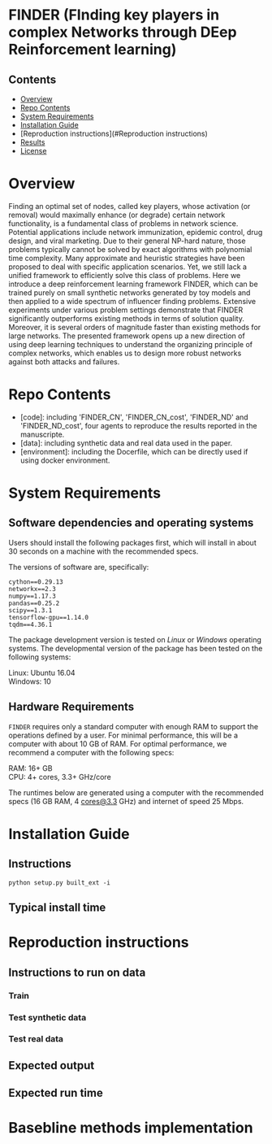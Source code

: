 # FINDER (FInding key players in complex Networks through DEep Reinforcement learning)


## Contents

- [Overview](#overview)
- [Repo Contents](#repo-contents)
- [System Requirements](#system-requirements)
- [Installation Guide](#installation-guide)
- [Reproduction instructions](#Reproduction instructions)
- [Results](#results)
- [License](./LICENSE)

# Overview

Finding an optimal set of nodes, called key players, whose activation (or removal) would maximally enhance (or degrade) certain network functionality, is a fundamental class of problems in network science. Potential applications include network immunization, epidemic control, drug design, and viral marketing. Due to their general NP-hard nature, those problems typically cannot be solved by exact algorithms with polynomial time complexity. Many approximate and heuristic strategies have been proposed to deal with specific application scenarios. Yet, we still lack a unified framework to efficiently solve this class of problems. Here we introduce a deep reinforcement learning framework FINDER, which can be trained purely on small synthetic networks generated by toy models and then applied to a wide spectrum of influencer finding problems. Extensive experiments under various problem settings demonstrate that FINDER significantly outperforms existing methods in terms of solution quality. Moreover, it is several orders of magnitude faster than existing methods for large networks. The presented framework opens up a new direction of using deep learning techniques to understand the organizing principle of complex networks, which enables us to design more robust networks against both attacks and failures. 

# Repo Contents

- [code]: including 'FINDER_CN', 'FINDER_CN_cost', 'FINDER_ND' and 'FINDER_ND_cost', four agents to reproduce the results reported in the manuscripte. 
- [data]: including synthetic data and real data used in the paper.
- [environment]: including the Docerfile, which can be directly used if using docker environment.



# System Requirements

## Software dependencies and operating systems

Users should install the following packages first, which will install in about 30 seconds on a machine with the recommended specs.

The versions of software are, specifically:
```
cython==0.29.13 
networkx==2.3 
numpy==1.17.3 
pandas==0.25.2 
scipy==1.3.1 
tensorflow-gpu==1.14.0 
tqdm==4.36.1
```

The package development version is tested on *Linux* or *Windows* operating systems. The developmental version of the package has been tested on the following systems:

Linux: Ubuntu 16.04  
Windows:  10

## Hardware Requirements

`FINDER` requires only a standard computer with enough RAM to support the operations defined by a user. For minimal performance, this will be a computer with about 10 GB of RAM. For optimal performance, we recommend a computer with the following specs:

RAM: 16+ GB  
CPU: 4+ cores, 3.3+ GHz/core

The runtimes below are generated using a computer with the recommended specs (16 GB RAM, 4 cores@3.3 GHz) and internet of speed 25 Mbps.



# Installation Guide

## Instructions

```
python setup.py built_ext -i
```

## Typical install time


# Reproduction instructions

## Instructions to run on data

### Train

### Test synthetic data

### Test real data


## Expected output

## Expected run time



# Basebline methods implementation

